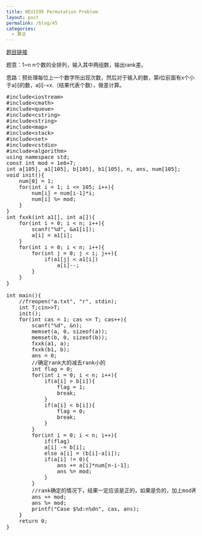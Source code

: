 ```yaml
---
title: NEU1595 Permutation Problem
layout: post
permalink: /blog/45
categories:
  - 算法
---
```

<a href="http://acm.neu.edu.cn/hustoj/problem.php?id=1595" target="_blank">题目链接</a>

题意：1~n n个数的全排列，输入其中两组数，输出rank差。

思路：预处理每位上一个数字所出现次数，然后对于输入的数，第i位前面有x个小于a[i]的数，a[i]-=x.（结果代表个数），做差计算。

<pre class="brush: cpp; title: ; notranslate" title="">#include&lt;iostream&gt;
#include&lt;cmath&gt;
#include&lt;queue&gt;
#include&lt;cstring&gt;
#include&lt;string&gt;
#include&lt;map&gt;
#include&lt;stack&gt;
#include&lt;set&gt;
#include&lt;cstdio&gt;
#include&lt;algorithm&gt;
using namespace std;
const int mod = 1e6+7;
int a[105], a1[105], b[105], b1[105], n, ans, num[105];
void init(){
    num[0] = 1;
    for(int i = 1; i &lt;= 105; i++){
        num[i] = num[i-1]*i;
        num[i] %= mod;
    }
}
int fxxk(int a1[], int a[]){
    for(int i = 0; i &lt; n; i++){
        scanf("%d", &a1[i]);
        a[i] = a1[i];
    }
    for(int i = 0; i &lt; n; i++){
        for(int j = 0; j &lt; i; j++){
            if(a1[j] &lt; a1[i])
                a[i]--;
        }
    }
}

int main(){
    //freopen("a.txt", "r", stdin);
    int T;cin&gt;&gt;T;
    init();
    for(int cas = 1; cas &lt;= T; cas++){
        scanf("%d", &n);
        memset(a, 0, sizeof(a));
        memset(b, 0, sizeof(b));
        fxxk(a1, a);
        fxxk(b1, b);
        ans = 0;
        //确定rank大的减去rank小的
        int flag = 0;
        for(int i = 0; i &lt; n; i++){
            if(a[i] &gt; b[i]){
                flag = 1;
                break;
            }
            if(a[i] &lt; b[i]){
                flag = 0;
                break;
            }
        }
        for(int i = 0; i &lt; n; i++){
            if(flag)
            a[i] -= b[i];
            else a[i] = (b[i]-a[i]);
            if(a[i] != 0){
                ans += a[i]*num[n-i-1];
                ans %= mod;
            }
        }
        //rank确定的情况下，结果一定应该是正的，如果是负的，加上mod再取模。
        ans += mod;
        ans %= mod;
        printf("Case $%d:n%dn", cas, ans);
    }
    return 0;
}
</pre>